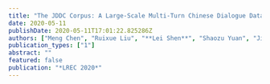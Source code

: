 ```yaml
---
title: "The JDDC Corpus: A Large-Scale Multi-Turn Chinese Dialogue Dataset for E-commerce Customer Service"
date: 2020-05-11
publishDate: 2020-05-11T17:01:22.825286Z
authors: ["Meng Chen", "Ruixue Liu", "**Lei Shen**", "Shaozu Yuan", "Jingyan Zhou", "Youzheng Wu", "Xiaodong He", "Bowen Zhou"]
publication_types: ["1"]
abstract: ""
featured: false
publication: "*LREC 2020*"
---
```


